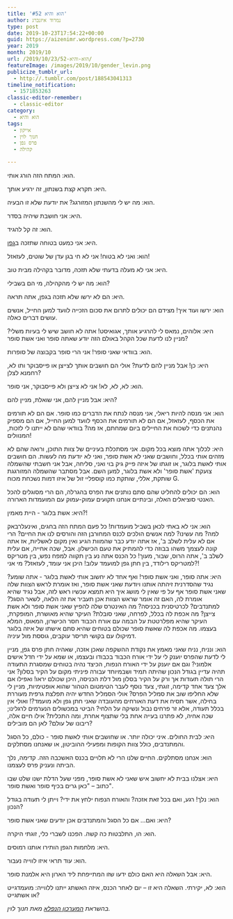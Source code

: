 ```yaml
---
title: 'הוא והיא #52'
author: נמרוד איזנברג
type: post
date: 2019-10-23T17:54:22+00:00
guid: https://aizenimr.wordpress.com/?p=2730
year: 2019
month: 2019/10
url: /2019/10/23/הוא-והיא-52/
featureImage: /images/2019/10/gender_levin.png
publicize_tumblr_url:
  - http://.tumblr.com/post/188543041313
timeline_notification:
  - 1571853263
classic-editor-remember:
  - classic-editor
category:
  - הוא והיא
tags:
  - אייקון
  - חנוך לוין
  - פרס גפן
  - קהילה

---
```

הוא: המתח הזה הורג אותי.

היא: תקרא קצת בשנתון, זה ירגיע אותך.

הוא: מה יש לי מהשנתון המזורגג? את יודעת שלא זו הבעיה.

היא: אני חושבת שיהיה בסדר.

הוא: זה קל להגיד.

היא: אני כמעט בטוחה שתזכה ב[גפן][1].

הוא: ואני לא בטוח! אני לא חי בגן עדן של שוטים, לעזאזל!

היא: אני לא מעלה בדעתי שלא תזכה, מדובר בקהילה מבית טוב.

הוא: מה יש לי מהקהילה, מי הם בשבילי?

היא: הם לא ירשו שלא תזכה בגפן, אתה תראה.

הוא: ירשו ועוד איך! מצידם הם יכולים לתרום את סכום הזכייה לוועד למען החייל, אנשים עושים דברים כאלה.

היא: אלוהים, נמאס לי להרגיע אותך, אגואיסט! אתה לא חושב שיש לי בעיות משלי? מניין לנו לדעת שכל הקהל באולם הזה יודע שאתה סופר ואני אשת סופר?

הוא: בוודאי שאני סופר! אני הרי סופר בקבוצה של סופרות.

היא: כן! אבל מניין להם לדעת? אולי הם חושבים אותך לצייצן או פייסבוקר ותו לא, רחמנא לצלן?

הוא: לא, לא, לא! אני לא צייצן ולא פייסבוקר, אני סופר.

היא: אבל מניין להם, אני שואלת, מניין להם?

הוא: אני מנסה להיות ריאלי, אני מנסה לנתח את הדברים כמו סופר. אם הם לא תורמים את הכסף, לעזאזל, אם הם לא תורמים את הכסף לוועד למען החייל, אם הם מספיק נהנתנים כדי לשכוח את החיילים ביום שמחתם, אז מה? בוודאי שהם לא ייתנו לי לזכות, המנוולים!

היא: לכלוך אתה מוצא בכל מקום. אני מסתכלת בעיניים של צוות התוכן, ורואה שהם לא מזהים אותי בכלל, וחושבים שאני לא אשת סופר, ואני לא יודעת מה לעשות. הם חושבים אותי לאשת בלוגר, או זוגתו של איזה פייק גיק בוי ואני, סליחה, אבל אני חשבתי שהשמלה צועקת 'אשת סופר' ולא אשת בלוגר, למען השם. אבל מסתבר שהשמלה המזורגגת שותקת, אללי, שותקת כמו קוספליי זול של איזו דמות נשכחת מכוח G.

הוא: הם יכולים להחליט שהם סתם נותנים את הפרס בהגרלה, הם הרי מסוגלים להכל האנטי סוציאלים האלה, ובינתיים אנחנו תקועים עמוק-עמוק עם המועמדות הארורה.

היא: אשת בלוגר - היית מאמין?!

הוא: אני לא באתי לכאן בשביל מועמדות! כל פעם המתח הזה בחגים, ואינעלרבאק למה? מה עשינו? למה אנשים הולכים לכנס המחורבן הזה והורסים לנו את החיים? הרי אם לא עלית לשלב ב', אז אתה יודע כבר שהמוות הגיע ואין מקום לאשליות, אז אתה קונה לעצמך משהו בבוזה כדי להמתיק את טעם הכישלון. אבל, שכה אחייה, אם עלית לשלב ב', אתה הרוס, שבור, מעוך! כל הכנס אתה נע בין תקווה למפח נפש, בין מטריקס למטריקס רילודד, בין חתן גפן למועמד עלוב! היכן אני עומד, לעזאזל? מי אני?!

היא: אתה סופר, ואני אשת סופר! ואף אחד לא יחשוב אותי לאשת בלוגר - אתה שומע? נגיד שהסדרנית זיהתה אותנו ויודעת שאני אשת סופר, ואז אומרת לראש הצוות שלה שאני אשת סופר אף על פי שאין לי מושג איך היא תמצא עכשיו ראש לזה, אבל נגיד שהיא אומרת לה, האם זה אומר שראש הצוות אכן תעביר את זה הלאה, לשאר הסגל? למתנדבים? לכרטיסנית בכניסה? מה האינטרס שלה להפיץ שאני אשת סופר ולא אשת צייצן? מה אכפת לה בכלל, לפרחה, שאני סובלת? העיקר שהיא מאושרת, המופקרת, העיקר שהיא מפלרטטת על הבמה עם אורח הכבוד חסר הכישרון, המאוס, המלא בעצמו. מה אכפת לה שאשת סופר שכולם בטוחים שהיא סתם אישתו של איזה בלוגר דמיקולו עם בקושי תריסר עוקבים, גוססת מול עיניה.

הוא: ונניח, נניח שאני מאמץ את נקודת ההשקפה שאכן אזכה, שאהיה חתן פרס גפן, מניין לי לדעת שהפרס יוענק לי על ידי אורח הכבוד בכבודו ובעצמו, או שמא על ידי חדל אישים אלמוני? וגם אם יוענק על ידי האורח הנפוח, הכיצד נהיה בטוחים שמסגרת התעודה תהיה עדיין בגודל הנכון שהיתה תמיד ושבמיוחד עבורה פיניתי מקום על הקיר בסלון? אני הרי תולה תעודות אך ורק על הקיר בסלון מול דלת הכניסה, היכן שכולם יראו! ואפילו אם אלך צעד אחד קדימה, זוגתי, צעד נוסף לעבר הטימטום הטהור שהוא אופטימיות, מניין לי שלא החליפו שוב את סמליל הפרס? אולי הסמליל החדש יהיה תפלצת גרפית מעוררת בחילה, אשר תסיח את דעת האורחים מהעובדה שאני חתן גפן ולא מועמד?! ואולי אין בכלל תעודה, אלא זר פרחים נבול ונשיקה על הלחי? הביטי במכשולים הנערמים לרגלינו; שכה אחיה, לא פתרנו בעייה אחת בלי שתצוף אחרת, ומה התכלית? אילו חיים אלה, ריבונו של עולם? לאן הם מובילים?

היא: לבית החולים. איני יכולה יותר. או שחושבים אותי לאשת סופר - כולם, כל הסגל והמתנדבים, כולל צוות הקופות ומפעילי ההוביטון, או שאנחנו מסתלקים.

הוא: אנחנו מסתלקים. החיים שלנו הרי לא תלויים בכנס האשכבה הזה. קדימה, נלך הביתה ונעניק פרס לעצמנו.

היא: אצלנו בבית לא יחשוב איש שאני לא אשת סופר, מפני שעל הדלת ישנו שלט שבו כתוב – "כאן גרים בכיף סופר ואשת סופר".

הוא: נלך! רגע, ואם בכל זאת אזכה? והאורח הנפוח ילחץ את ידי? וייתן לי תעודה בגודל הנכון?

היא: ואם... אם כל הסגל והמתנדבים אכן יודעים שאני אשת סופר?

הוא: הו, התלבטות כה קשה. הפכנו לשברי כלי, זוגתי היקרה.

היא: מלחמות הגפן הותירו אותנו רמוסים.

הוא: עוד תראי איזו לווייה נעבור.

היא: אבל השאלה היא האם כולם ידעו שזו המתייפחת ליד הארון היא אלמנת סופר.

הוא: לא, יקירתי. השאלה היא זו – יום לאחר הכנס, איזה האשתג ייתנו ללווייה: מועמדגייט או אשתגייט?

_בהשראת [המערכון הנפלא][2] מאת חנוך לוין._

 [1]: https://geffen.sf-f.org.il/geffen_2022/%d7%9e%d7%95%d7%a2%d7%9e%d7%93%d7%99-%d7%a4%d7%a8%d7%a1-%d7%92%d7%a4%d7%9f-%d7%9c%d7%a9%d7%a0%d7%aa-2019/
 [2]: https://www.youtube.com/watch?v=5VREJfswzQE